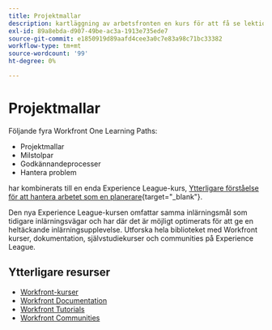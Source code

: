 ```yaml
---
title: Projektmallar
description: kartläggning av arbetsfronten en kurs för att få se lektionskurser
exl-id: 89a8ebda-d907-49be-ac3a-1913e735ede7
source-git-commit: e1850919d89aafd4cee3a0c7e83a98c71bc33382
workflow-type: tm+mt
source-wordcount: '99'
ht-degree: 0%

---
```


# Projektmallar

Följande fyra Workfront One Learning Paths:

* Projektmallar
* Milstolpar
* Godkännandeprocesser
* Hantera problem

har kombinerats till en enda Experience League-kurs, [Ytterligare förståelse för att hantera arbetet som en planerare](https://experienceleague.adobe.com/?recommended=Workfront-U-1-2022.3.planners){target="_blank"}.

Den nya Experience League-kursen omfattar samma inlärningsmål som tidigare inlärningsvägar och har där det är möjligt optimerats för att ge en heltäckande inlärningsupplevelse.  Utforska hela biblioteket med Workfront kurser, dokumentation, självstudiekurser och communities på Experience League.

## Ytterligare resurser

* [Workfront-kurser](https://experienceleague.adobe.com/?lang=en&amp;Solution=Workfront#courses)
* [Workfront Documentation](https://experienceleague.adobe.com/docs/workfront.html)
* [Workfront Tutorials](https://experienceleague.adobe.com/docs/workfront-learn/tutorials-workfront/home.html)
* [Workfront Communities](https://experienceleaguecommunities.adobe.com/t5/workfront/ct-p/workfront)
